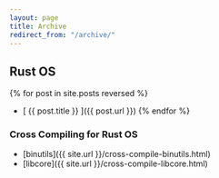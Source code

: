 ```yaml
---
layout: page
title: Archive
redirect_from: "/archive/"
---
```


## Rust OS

{% for post in site.posts reversed %}
  * [ {{ post.title }} ]({{ post.url }})
{% endfor %}

### Cross Compiling for Rust OS

* [binutils]({{ site.url }}/cross-compile-binutils.html)
* [libcore]({{ site.url }}/cross-compile-libcore.html)

